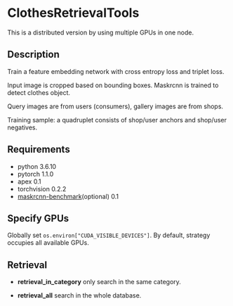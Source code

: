 # ClothesRetrievalTools

This is a distributed version by using multiple GPUs in one node. 

## Description

Train a feature embedding network with cross entropy loss and triplet loss.

Input image is cropped based on bounding boxes. Maskrcnn is trained to detect clothes object.

Query images are from users (consumers), gallery images are from shops.

Training sample: a quadruplet consists of shop/user anchors and shop/user negatives.

## Requirements

- python                    3.6.10
- pytorch                   1.1.0
- apex                      0.1
- torchvision               0.2.2
- [maskrcnn-benchmark](https://github.com/facebookresearch/maskrcnn-benchmark)(optional)        0.1

## Specify GPUs

Globally set `os.environ["CUDA_VISIBLE_DEVICES"]`. By default, strategy occupies all available GPUs.

## Retrieval

- **retrieval_in_category** only search in the same category.

- **retrieval_all** search in the whole database.
